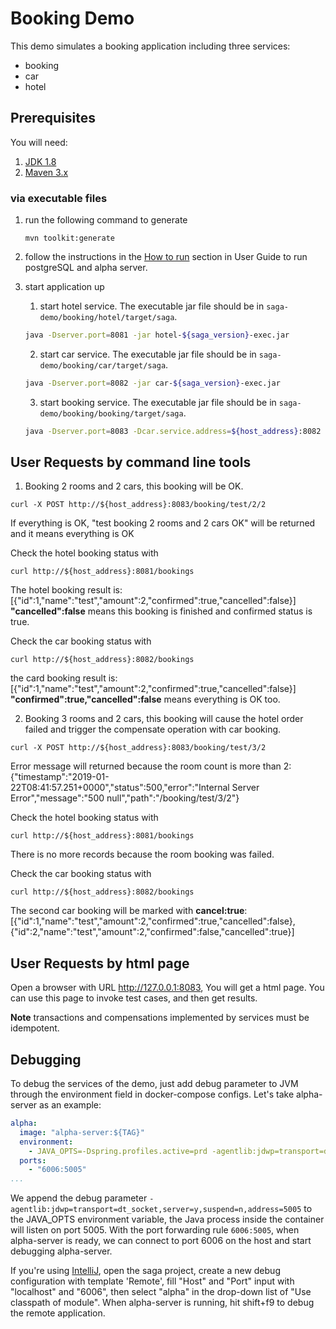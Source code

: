 # Booking Demo
This demo simulates a booking application including three services:
* booking
* car
* hotel

## Prerequisites
You will need:
1. [JDK 1.8][jdk]
2. [Maven 3.x][maven]

[jdk]: http://www.oracle.com/technetwork/java/javase/downloads/jdk8-downloads-2133151.html
[maven]: https://maven.apache.org/install.html

### via executable files
1. run the following command to generate
   ```
   mvn toolkit:generate
   ```

2. follow the instructions in the [How to run](https://github.com/apache/servicecomb-saga/blob/master/docs/user_guide.md#how-to-run) section in User Guide to run postgreSQL and alpha server.

3. start application up
   1. start hotel service. The executable jar file should be in `saga-demo/booking/hotel/target/saga`.
   ```bash
   java -Dserver.port=8081 -jar hotel-${saga_version}-exec.jar
   ```

   2. start car service. The executable jar file should be in `saga-demo/booking/car/target/saga`.
   ```bash
   java -Dserver.port=8082 -jar car-${saga_version}-exec.jar
   ```

   3. start booking service. The executable jar file should be in `saga-demo/booking/booking/target/saga`.
   ```bash
   java -Dserver.port=8083 -Dcar.service.address=${host_address}:8082 -Dhotel.service.address=${host_address}:8081  -jar booking-${saga_version}-exec.jar
   ```

## User Requests by command line tools
1. Booking 2 rooms and 2 cars, this booking will be OK.
```
curl -X POST http://${host_address}:8083/booking/test/2/2
```
If everything is OK, "test booking 2 rooms and 2 cars OK" will be returned and it means everything is OK

Check the hotel booking status with
```
curl http://${host_address}:8081/bookings
```
The hotel booking result is:
[{"id":1,"name":"test","amount":2,"confirmed":true,"cancelled":false}]
**"cancelled":false** means this booking is finished and confirmed status is true.

Check the car booking status with
```
curl http://${host_address}:8082/bookings
```
the card booking result is:
[{"id":1,"name":"test","amount":2,"confirmed":true,"cancelled":false}]
**"confirmed":true,"cancelled":false** means everything is OK too.


2. Booking 3 rooms and 2 cars, this booking will cause the hotel order failed and trigger the compensate operation with car booking.
```
curl -X POST http://${host_address}:8083/booking/test/3/2
```
Error message will returned because the room count is more than 2:
{"timestamp":"2019-01-22T08:41:57.251+0000","status":500,"error":"Internal Server Error","message":"500 null","path":"/booking/test/3/2"}

Check the hotel booking status with
```
curl http://${host_address}:8081/bookings
```
There is no more records because the room booking was failed.

Check the car booking status with
```
curl http://${host_address}:8082/bookings
```
The second car booking will be marked with **cancel:true**:
[{"id":1,"name":"test","amount":2,"confirmed":true,"cancelled":false},
{"id":2,"name":"test","amount":2,"confirmed":false,"cancelled":true}]

## User Requests by html page

Open a browser with URL http://127.0.0.1:8083, You will get a html page. You can use this page to invoke test cases, and then get results.

**Note** transactions and compensations implemented by services must be idempotent.

## Debugging

To debug the services of the demo, just add debug parameter to JVM through the environment field in docker-compose configs. Let's take alpha-server as an example:

```yaml
alpha:
  image: "alpha-server:${TAG}"
  environment:
    - JAVA_OPTS=-Dspring.profiles.active=prd -agentlib:jdwp=transport=dt_socket,server=y,suspend=n,address=5005
  ports:
    - "6006:5005"
...
```

We append the debug parameter `-agentlib:jdwp=transport=dt_socket,server=y,suspend=n,address=5005` to the JAVA_OPTS environment variable, the Java process inside the container will listen on port 5005. With the port forwarding rule `6006:5005`, when alpha-server is ready, we can connect to port 6006 on the host and start debugging alpha-server.

If  you're using [IntelliJ](https://www.jetbrains.com/idea/), open the saga project, create a new debug configuration with template 'Remote', fill "Host" and "Port" input with "localhost" and "6006", then select "alpha" in the drop-down list of "Use classpath of module". When alpha-server is running, hit shift+f9 to debug the remote application.

